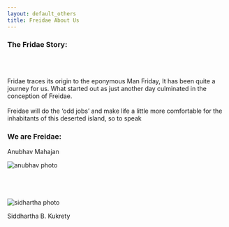 ```yaml
---
layout: default_others
title: Freidae About Us
---
```

<div class="col-md-6">
    <h3 id="about-hdr"><b>The Fridae Story:</b></h3>
    <br><br>
    <p id="about-cont-1">Fridae traces its origin to the eponymous Man Friday,  It has been quite a journey for us. What started out as just another day culminated in the conception of Freidae.<br><br>Freidae will do the ‘odd jobs’ and make life a little more comfortable for the inhabitants of this deserted island, so to speak</p>
</div>
<div class="col-md-6">
    <h3 id="about-hdr"><b>We are Freidae: </b></h3>
    <div class="abt-inr-div">
        <p class="pull-left" id="about-ppl-1">Anubhav Mahajan</p>
        <img class="pull-right about-ppl-ph" alt="anubhav photo" src="/freidae/data/img/about_us/anu_photo.png">
    </div>
        <br><br><br><br>
    <div class="abt-inr-div">
        <img style="margin-top: 0px;" class="pull-left about-ppl-ph" alt="sidhartha photo" src="/freidae/data/img/about_us/sid_photo.png">
        <p class="pull-right" id="about-ppl-2">Siddhartha B. Kukrety</p>
    </div>
    <br><br><br>
</div>
<br><br>